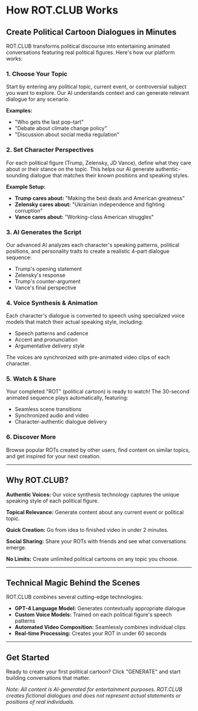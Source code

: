# How ROT.CLUB Works

## Create Political Cartoon Dialogues in Minutes

ROT.CLUB transforms political discourse into entertaining animated conversations featuring real political figures. Here's how our platform works:

### 1. Choose Your Topic
Start by entering any political topic, current event, or controversial subject you want to explore. Our AI understands context and can generate relevant dialogue for any scenario.

**Examples:**
- "Who gets the last pop-tart"
- "Debate about climate change policy"
- "Discussion about social media regulation"

### 2. Set Character Perspectives
For each political figure (Trump, Zelensky, JD Vance), define what they care about or their stance on the topic. This helps our AI generate authentic-sounding dialogue that matches their known positions and speaking styles.

**Example Setup:**
- **Trump cares about:** "Making the best deals and American greatness"
- **Zelensky cares about:** "Ukrainian independence and fighting corruption"
- **Vance cares about:** "Working-class American struggles"

### 3. AI Generates the Script
Our advanced AI analyzes each character's speaking patterns, political positions, and personality traits to create a realistic 4-part dialogue sequence:
- Trump's opening statement
- Zelensky's response
- Trump's counter-argument
- Vance's final perspective

### 4. Voice Synthesis & Animation
Each character's dialogue is converted to speech using specialized voice models that match their actual speaking style, including:
- Speech patterns and cadence
- Accent and pronunciation
- Argumentative delivery style

The voices are synchronized with pre-animated video clips of each character.

### 5. Watch & Share
Your completed "ROT" (political cartoon) is ready to watch! The 30-second animated sequence plays automatically, featuring:
- Seamless scene transitions
- Synchronized audio and video
- Character-authentic dialogue delivery

### 6. Discover More
Browse popular ROTs created by other users, find content on similar topics, and get inspired for your next creation.

---

## Why ROT.CLUB?

**Authentic Voices:** Our voice synthesis technology captures the unique speaking style of each political figure.

**Topical Relevance:** Generate content about any current event or political topic.

**Quick Creation:** Go from idea to finished video in under 2 minutes.

**Social Sharing:** Share your ROTs with friends and see what conversations emerge.

**No Limits:** Create unlimited political cartoons on any topic you choose.

---

## Technical Magic Behind the Scenes

ROT.CLUB combines several cutting-edge technologies:

- **GPT-4 Language Model:** Generates contextually appropriate dialogue
- **Custom Voice Models:** Trained on each political figure's speech patterns
- **Automated Video Composition:** Seamlessly combines individual clips
- **Real-time Processing:** Creates your ROT in under 60 seconds

---

## Get Started

Ready to create your first political cartoon? Click "GENERATE" and start building conversations that matter.

*Note: All content is AI-generated for entertainment purposes. ROT.CLUB creates fictional dialogues and does not represent actual statements or positions of real individuals.*